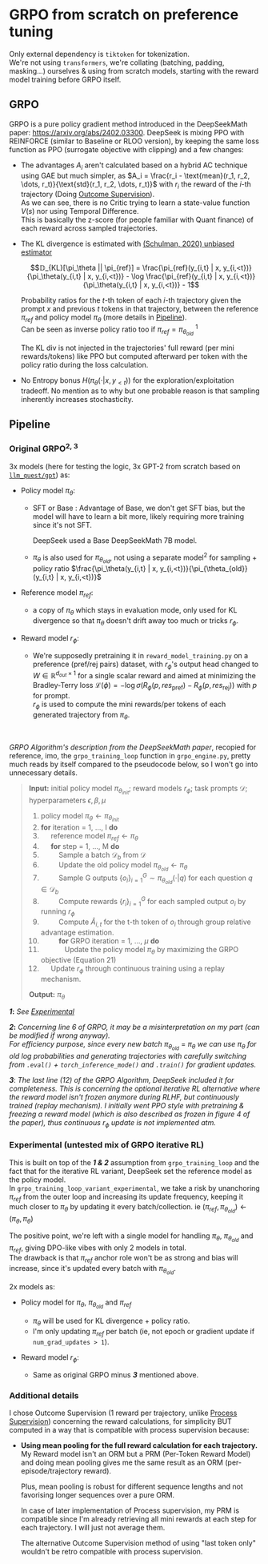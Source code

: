 # GRPO from scratch on preference tuning

Only external dependency is `tiktoken` for tokenization.  
We're not using `transformers`, we're collating (batching, padding, masking...) ourselves & using from scratch models,
starting with the reward model training before GRPO itself.

## GRPO

GRPO is a pure policy gradient method introduced in the DeepSeekMath paper: https://arxiv.org/abs/2402.03300. DeepSeek is
mixing PPO with REINFORCE (similar to Baseline or RLOO version), by keeping the same loss function as PPO (surrogate objective with clipping)
and a few changes:

- The advantages ${A}_{i}$ aren't calculated based on a hybrid AC technique using GAE but much simpler,
as $A_i = \frac{r_i - \text{mean}(r_1,  r_2, \dots, r_t)}{\text{std}(r_1, r_2, \dots, r_t)}$ with $r_i$ the reward of
the $i$-th trajectory (Doing [Outcome Supervision](#additional-details)).  
As we can see, there is no Critic trying to learn a state-value function $V(s)$ nor using Temporal Difference.  
This is basically the z-score (for people familiar with Quant finance) of each reward across sampled trajectories.

- The KL divergence is estimated with [(Schulman, 2020) unbiased estimator](http://joschu.net/blog/kl-approx.html)

  $$𝔻_{KL}[\pi_\theta || \pi_{ref}] = \frac{\pi_{ref}(y_{i,t} | x, y_{i,<t})}{\pi_\theta(y_{i,t} | x, y_{i,<t})} - \log \frac{\pi_{ref}(y_{i,t} | x, y_{i,<t})}{\pi_\theta(y_{i,t} | x, y_{i,<t})} - 1$$

  Probability ratios for the $t$-th token of each $i$-th trajectory given the prompt $x$ and
  previous $t$ tokens in that trajectory, between the reference $\pi_{ref}$ and policy model $\pi_{\theta}$ (more details in
  [Pipeline](#pipeline)).  
  Can be seen as inverse policy ratio too if $\pi_{ref} = \pi_{\theta_{old}}$ <sup>1</sup>

  The KL div is not injected in the trajectories' full reward (per mini rewards/tokens) like PPO but computed afterward per
  token with the policy ratio during the loss calculation.
  
- No Entropy bonus $H(\pi_\theta(\cdot | x, y_{<t}))$ for the exploration/exploitation tradeoff. No mention as to why
  but one probable reason is that sampling inherently increases stochasticity.
  
## Pipeline

### Original GRPO<sup>2, 3</sup>

3x models (here for testing the logic, 3x GPT-2 from scratch based on
[`llm_quest/gpt`](/llm_quest/gpt/)) as:

- Policy model $\pi_{\theta}$:
    - SFT or Base : Advantage of Base, we don't get SFT bias, but the model will have to learn a bit more, likely
      requiring more training since it's not SFT.

      DeepSeek used a Base DeepSeekMath 7B model.

    - $\pi_{\theta}$ is also used for $\pi_{\theta_{old}}$, not using a separate model<sup>2</sup> for sampling +
    policy ratio $\frac{\pi_\theta(y_{i,t} | x, y_{i,<t})}{\pi_{\theta_{old}}(y_{i,t} | x, y_{i,<t})}$


- Reference model $\pi_{ref}$:
    - a copy of $\pi_{\theta}$ which stays in evaluation mode, only used for KL divergence so
      that $\pi_{\theta}$ doesn't drift away too much or tricks $r_{\phi}$. 


- Reward model $r_{\phi}$:
    - We're supposedly pretraining it in `reward_model_training.py` on a preference (pref/rej pairs) dataset, with
    $r_{\phi}$'s output head changed to $W \in \mathbb{R}^{d_{out} \times 1}$ for a single scalar reward and aimed at
    minimizing the Bradley-Terry loss $\mathcal{L}(\phi) = - \log \sigma(R_\phi(p, res_{\text{pref}}) - R_\phi(p, res_{\text{rej}}))$ with $p$ for prompt.  
    $r_{\phi}$ is used to compute the mini rewards/per tokens of each generated trajectory from $\pi_{\theta}$.

&nbsp;

*GRPO Algorithm's description from the DeepSeekMath paper*, recopied for reference, imo, the `grpo_training_loop` function
in `grpo_engine.py`, pretty much reads by itself compared to the pseudocode below, so I won't go into unnecessary details.


> **Input:** initial policy model $\pi_{\theta_{init}}$; reward models $r_{\phi}$; task prompts $\mathcal{D}$; hyperparameters $\epsilon, \beta, \mu$
> 
> 1. policy model $\pi_{\theta} \leftarrow \pi_{\theta_{init}}$
> 2. **for** iteration = 1, ..., I **do**
> 3. &nbsp;&nbsp;&nbsp;&nbsp; reference model $\pi_{ref} \leftarrow \pi_{\theta}$
> 4. &nbsp;&nbsp;&nbsp;&nbsp; **for** step = 1, ..., M **do**
> 5. &nbsp;&nbsp;&nbsp;&nbsp;&nbsp;&nbsp;&nbsp;&nbsp; Sample a batch $\mathcal{D}_b$ from $\mathcal{D}$
> 6. &nbsp;&nbsp;&nbsp;&nbsp;&nbsp;&nbsp;&nbsp;&nbsp; Update the old policy model $\pi_{\theta_{old}} \leftarrow \pi_{\theta}$
> 7. &nbsp;&nbsp;&nbsp;&nbsp;&nbsp;&nbsp;&nbsp;&nbsp; Sample G outputs $\lbrace o_i \rbrace_{i=1}^G \sim \pi_{\theta_{old}}(\cdot | q)$ for each question $q \in \mathcal{D}_b$
> 8. &nbsp;&nbsp;&nbsp;&nbsp;&nbsp;&nbsp;&nbsp;&nbsp; Compute rewards $\lbrace r_i \rbrace_{i=1}^G$ for each sampled output $o_i$ by running $r_{\phi}$
> 9. &nbsp;&nbsp;&nbsp;&nbsp;&nbsp;&nbsp;&nbsp;&nbsp; Compute $\hat{A}_{i,t}$ for the t-th token of $o_i$ through group relative advantage estimation.
> 10. &nbsp;&nbsp;&nbsp;&nbsp;&nbsp;&nbsp;&nbsp;&nbsp; **for** GRPO iteration = 1, ..., $\mu$ **do**
> 11. &nbsp;&nbsp;&nbsp;&nbsp;&nbsp;&nbsp;&nbsp;&nbsp;&nbsp;&nbsp;&nbsp; Update the policy model $\pi_{\theta}$ by maximizing the GRPO objective (Equation 21)
> 12. &nbsp;&nbsp;&nbsp;&nbsp; Update $r_{\phi}$ through continuous training using a replay mechanism.
> 
> **Output:** $\pi_{\theta}$


***1*:** *See [Experimental](#experimental)*

***2*:** *Concerning line 6 of GRPO, it may be a misinterpretation on my part (can be modified if wrong anyway).  
For efficiency purpose, since every new batch* $\pi_{\theta_{old}}$ = $\pi_{\theta}$ *we can use* $\pi_{\theta}$
*for old log probabilities and generating trajectories with carefully switching from `.eval()` +
`torch_inference_mode()` and `.train()` for gradient updates.*

***3***: *The last line (12) of the GRPO Algorithm, DeepSeek included it for completeness. This is concerning the
optional iterative RL alternative where the reward model isn't frozen anymore during RLHF, but continuously trained
(replay mechanism). I initially went PPO style with pretraining & freezing a reward model (which is also described as
frozen in figure 4 of the paper), thus continuous* $r_{\phi}$ *update is not implemented atm.*

### Experimental (untested mix of GRPO iterative RL)

This is built on top of the ***1 & 2*** assumption from `grpo_training_loop` and the fact that for the iterative RL
variant, DeepSeek set the reference model as the policy model.  
In `grpo_training_loop_variant_experimental`, we take a risk by unanchoring $\pi_{ref}$ from
the outer loop and increasing its update frequency, keeping it much closer to $\pi_{\theta}$ by updating it every
batch/collection. ie $(\pi_{ref}, \pi_{\theta_{old}}) \leftarrow (\pi_{\theta}, \pi_{\theta})$

The positive point, we're left with a single model for handling $\pi_{\theta}$, $\pi_{\theta_{old}}$ and $\pi_{ref}$,
giving DPO-like vibes with only 2 models in total.  
The drawback is that $\pi_{ref}$ anchor role won't be as strong and bias will increase, since it's updated every batch with $\pi_{\theta_{old}}$.

2x models as:
- Policy model for $\pi_{\theta}$, $\pi_{\theta_{old}}$ and $\pi_{ref}$

    - $\pi_{\theta}$ will be used for KL divergence + policy ratio.
    - I'm only updating $\pi_{ref}$ per batch (ie, not epoch or gradient update if `num_grad_updates > 1`).

- Reward model $r_{\phi}$:
    - Same as original GRPO minus ***3*** mentioned above.


### Additional details

I chose Outcome Supervision (1 reward per trajectory, unlike [Process Supervision](https://arxiv.org/abs/2312.08935))
concerning the reward calculations, for simplicity BUT computed in a way that is compatible with process supervision
because:

  - **Using mean pooling for the full reward calculation for each trajectory.**  
  My Reward model isn't an ORM but a PRM (Per-Token Reward Model) and doing mean pooling gives me the same result as an
  ORM (per-episode/trajectory reward).

    Plus, mean pooling is robust for different sequence lengths and not favorising longer sequences over a pure ORM.  
    
    In case of later implementation of Process supervision, my PRM is compatible since I'm already
    retrieving all mini rewards at each step for each trajectory. I will just not average them.  
    
    The alternative Outcome Supervision method of using "last token only" wouldn't be retro compatible with process
    supervision.


